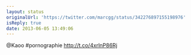 ```yaml
---
layout: status
originalUrl: 'https://twitter.com/marcgg/status/342276897155198976'
isReply: true
date: 2013-06-05 13:49:06
---
```


@Kaoo #pornographie  http://t.co/4xrlnP86Rj
